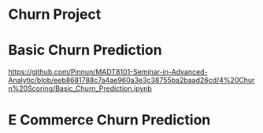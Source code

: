 # Churn Project
# Basic Churn Prediction     
https://github.com/Pinnun/MADT8101-Seminar-in-Advanced-Analytic/blob/eeb8681788c7a4ae960a3e3c38755ba2baad26cd/4%20Churn%20Scoring/Basic_Churn_Prediction.ipynb
# E Commerce Churn Prediction     


